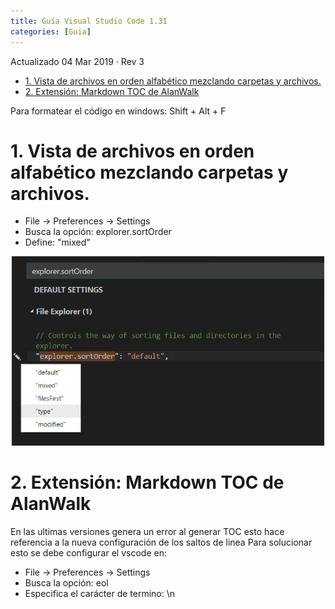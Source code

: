 ```yaml
---
title: Guía Visual Studio Code 1.31
categories: [Guia]
---
```

Actualizado 04 Mar 2019 · Rev 3

<!-- TOC -->

- [1. Vista de archivos en orden alfabético mezclando carpetas y archivos.](#1-vista-de-archivos-en-orden-alfabético-mezclando-carpetas-y-archivos)
- [2. Extensión: Markdown TOC de AlanWalk](#2-extensión-markdown-toc-de-alanwalk)

<!-- /TOC -->

Para formatear el código en windows: Shift + Alt + F

# 1. Vista de archivos en orden alfabético mezclando carpetas y archivos.


- File → Preferences → Settings 
- Busca la opción: explorer.sortOrder
- Define: "mixed"
<center>
    <img src="/images/2019-02-16-Guia-de-Visual-Studio-Code/explorer.sortorder.png" style="width: 500px;"/>
</center>


# 2. Extensión: Markdown TOC de AlanWalk

En las ultimas versiones genera un error al generar TOC esto hace referencia a la nueva configuración de los saltos de linea
Para solucionar esto se debe configurar el vscode en:

- File → Preferences → Settings 
- Busca la opción: eol
- Especifica el carácter de termino: \n
